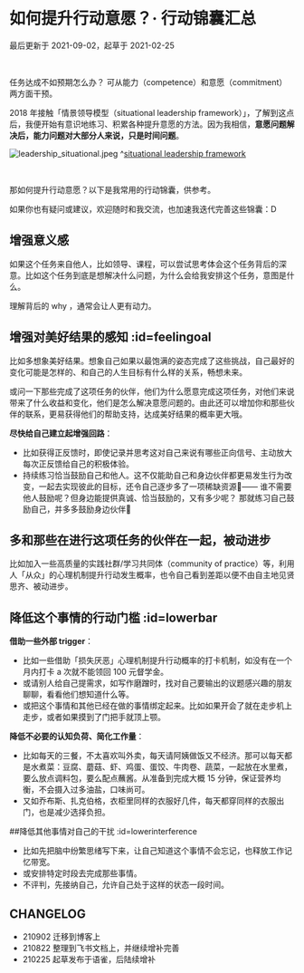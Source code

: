 # 如何提升行动意愿？· 行动锦囊汇总
最后更新于 2021-09-02，起草于 2021-02-25

<br> 

任务达成不如预期怎么办？
可从能力（competence）和意愿（commitment）两方面干预。

2018 年接触「情景领导模型（situational leadership framework）」，了解到这点后，我便开始有意识地练习、积累各种提升意愿的方法。因为我相信，**意愿问题解决后，能力问题对大部分人来说，只是时间问题**。

![leadership_situational.jpeg](http://ishanshan.zoomquiet.top/clipping/leadership_situational.jpeg  ':size=400')
^[situational leadership framework](https://www.inbody.es/2020/04/20/when-context-meets-challenge-an-approach-of-situational-leadership/)

<br> 

那如何提升行动意愿？以下是我常用的行动锦囊，供参考。

如果你也有疑问或建议，欢迎随时和我交流，也加速我迭代完善这些锦囊：D


## 增强意义感 

如果这个任务来自他人，比如领导、课程，可以尝试思考体会这个任务背后的深意。比如这个任务到底是想解决什么问题，为什么会给我安排这个任务，意图是什么。

理解背后的 why ，通常会让人更有动力。

## 增强对美好结果的感知 :id=feelingoal

比如多想象美好结果。想象自己如果以最饱满的姿态完成了这些挑战，自己最好的变化可能是怎样的、和自己的人生目标有什么样的关系，畅想未来。

或问一下那些完成了这项任务的伙伴，他们为什么愿意完成这项任务，对他们来说带来了什么收益和变化，他们是怎么解决意愿问题的。由此还可以增加你和那些伙伴的联系，更易获得他们的帮助支持，达成美好结果的概率更大哦。

**尽快给自己建立起增强回路**：
- 比如获得正反馈时，即使记录并思考这对自己来说有哪些正向信号、主动放大每次正反馈给自己的积极体验。
- 持续练习恰当鼓励自己和他人。这不仅能助自己和身边伙伴都更易发生行为改变，一起去实现彼此的目标，还令自己逐步多了一项稀缺资源🙈——
    谁不需要他人鼓励呢？但身边能提供真诚、恰当鼓励的，又有多少呢？
    那就练习自己鼓励自己，并多多鼓励身边伙伴🎉

## 多和那些在进行这项任务的伙伴在一起，被动进步

比如加入一些高质量的实践社群/学习共同体（community of practice）等，利用人「从众」的心理机制提升行动发生概率，也令自己看到差距以便不由自主地见贤思齐、被动进步。

## 降低这个事情的行动门槛 :id=lowerbar

**借助一些外部 trigger**：

- 比如一些借助「损失厌恶」心理机制提升行动概率的打卡机制，如没有在一个月内打卡 a 次就不能领回 100 元督学金。
- 或请别人给自己提需求，如写作磨蹭时，找对自己要输出的议题感兴趣的朋友聊聊，看看他们想知道什么等。
- 或把这个事情和其他已经在做的事情绑定起来。比如如果开会了就在走步机上走步，或者如果摸到了门把手就顶上颚。

**降低不必要的认知负荷、简化工作量**：

- 比如每天的三餐，不太喜欢叫外卖，每天请阿姨做饭又不经济。那可以每天都是水煮菜：豆腐、蘑菇、虾、鸡蛋、蛋饺、牛肉卷、蔬菜，一起放在水里煮，要么放点调料包，要么配点蘸酱。从准备到完成大概 15 分钟，保证营养均衡，不会摄入过多油盐，口味尚可。
- 又如乔布斯、扎克伯格，衣柜里同样的衣服好几件，每天都穿同样的衣服出门，也是减少选择负担。

##降低其他事情对自己的干扰 :id=lowerinterference

- 比如先把脑中纷繁思绪写下来，让自己知道这个事情不会忘记，也释放工作记忆带宽。
- 或安排特定时段去完成那些事情。
- 不评判，先接纳自己，允许自己处于这样的状态一段时间。


## CHANGELOG 

- 210902 迁移到博客上
- 210822 整理到飞书文档上，并继续增补完善
- 210225 起草发布于语雀，后陆续增补